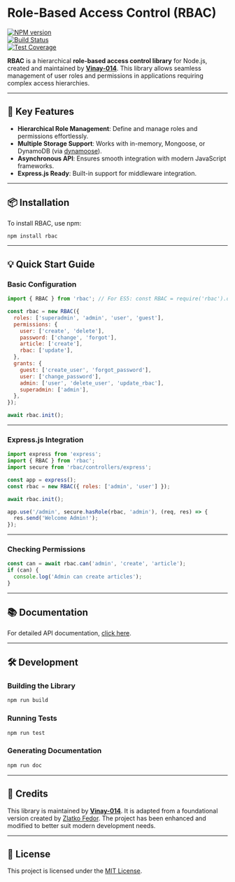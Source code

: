 # Role-Based Access Control (RBAC)

[![NPM version](https://img.shields.io/npm/v/rbac.svg?style=flat-square)](https://www.npmjs.com/package/rbac)  
[![Build Status](https://img.shields.io/travis/seeden/rbac/master.svg?style=flat-square)](https://travis-ci.org/seeden/rbac)  
[![Test Coverage](https://img.shields.io/coveralls/seeden/rbac/master.svg?style=flat-square)](https://coveralls.io/r/seeden/rbac?branch=master)  

**RBAC** is a hierarchical **role-based access control library** for Node.js, created and maintained by **[Vinay-014](https://github.com/Vinay-014)**. This library allows seamless management of user roles and permissions in applications requiring complex access hierarchies.

---

## 🚀 Key Features

- **Hierarchical Role Management**: Define and manage roles and permissions effortlessly.
- **Multiple Storage Support**: Works with in-memory, Mongoose, or DynamoDB (via [dynamoose](https://github.com/automategreen/dynamoose)).
- **Asynchronous API**: Ensures smooth integration with modern JavaScript frameworks.
- **Express.js Ready**: Built-in support for middleware integration.

---

## 📦 Installation

To install RBAC, use npm:

```bash
npm install rbac
```

---

## 💡 Quick Start Guide

### Basic Configuration

```javascript
import { RBAC } from 'rbac'; // For ES5: const RBAC = require('rbac').default;

const rbac = new RBAC({
  roles: ['superadmin', 'admin', 'user', 'guest'],
  permissions: {
    user: ['create', 'delete'],
    password: ['change', 'forgot'],
    article: ['create'],
    rbac: ['update'],
  },
  grants: {
    guest: ['create_user', 'forgot_password'],
    user: ['change_password'],
    admin: ['user', 'delete_user', 'update_rbac'],
    superadmin: ['admin'],
  },
});

await rbac.init();
```

---

### Express.js Integration

```javascript
import express from 'express';
import { RBAC } from 'rbac';
import secure from 'rbac/controllers/express';

const app = express();
const rbac = new RBAC({ roles: ['admin', 'user'] });

await rbac.init();

app.use('/admin', secure.hasRole(rbac, 'admin'), (req, res) => {
  res.send('Welcome Admin!');
});
```

---

### Checking Permissions

```javascript
const can = await rbac.can('admin', 'create', 'article');
if (can) {
  console.log('Admin can create articles');
}
```

---

## 📚 Documentation

For detailed API documentation, [click here](http://seeden.github.io/rbac/RBAC.html).

---

## 🛠️ Development

### Building the Library

```bash
npm run build
```

### Running Tests

```bash
npm run test
```

### Generating Documentation

```bash
npm run doc
```

---

## 🙌 Credits

This library is maintained by **[Vinay-014](https://github.com/Vinay-014)**. It is adapted from a foundational version created by [Zlatko Fedor](https://github.com/seeden). The project has been enhanced and modified to better suit modern development needs.

---

## 📄 License

This project is licensed under the [MIT License](LICENSE).  
